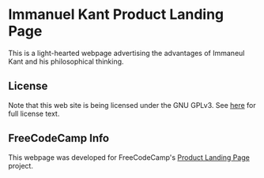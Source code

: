 # Immanuel Kant Product Landing Page
This is a light-hearted webpage advertising the advantages of Immaneul Kant and his 
philosophical thinking. 

## License
Note that this web site is being licensed under the GNU GPLv3. See [here](https://github.com/thomas-m-d/FCCPortfolioProjects/blob/master/LICENSE.md) for full
license text.

## FreeCodeCamp Info
This webpage was developed for FreeCodeCamp's [Product Landing Page](https://www.freecodecamp.org/learn/front-end-libraries/front-end-libraries-projects/build-a-javascript-calculatorhttps://www.freecodecamp.org/learn/responsive-web-design/responsive-web-design-projects/build-a-personal-portfolio-webpage) project.
